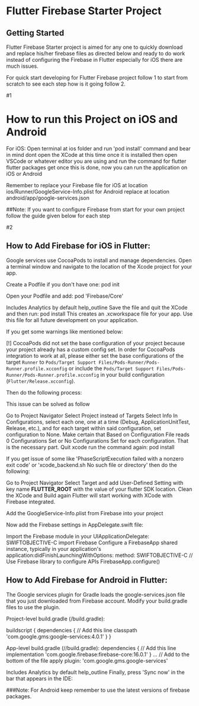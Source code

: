 # Flutter Firebase Starter Project


## Getting Started
Flutter Firebase Starter project is aimed for any one to quickly download and replace his/her firebase files as directed below and ready to do work instead of configuring the Firebase in Flutter especially for iOS there are much issues.

For quick start developing for Flutter Firebase project follow 1 to start from scratch to see each step how is it going follow 2.

#1
# How to run this Project on iOS and Android 

For iOS:
Open terminal at ios folder and run 'pod install' command and bear in mind dont open the XCode at this time once it is installed then open VSCode or whatever editor you are using and run the command for flutter
flutter packages get
once this is done, now you can run the application on iOS or Android

Remember to replace your Firebase file for iOS at location
ios/Runner/GoogleService-Info.plist
for Android replace at location
android/app/google-services.json

##Note: If you want to configure Firebase from start for your own project follow the guide given below for each step

#2

## How to Add Firebase for iOS in Flutter:

Google services use CocoaPods to install and manage dependencies. Open a terminal window and navigate to the location of the Xcode project for your app.

Create a Podfile if you don't have one:
pod init

Open your Podfile and add:
pod 'Firebase/Core'

Includes Analytics by default help_outline
Save the file and quit the XCode and then run:
pod install
This creates an .xcworkspace file for your app. Use this file for all future development on your application.

If you get some warnings like mentioned below:

[!] CocoaPods did not set the base configuration of your project because your project already has a custom config set. In order for CocoaPods integration to work at all, please either set the base configurations of the target `Runner` to `Pods/Target Support Files/Pods-Runner/Pods-Runner.profile.xcconfig` or include the `Pods/Target Support Files/Pods-Runner/Pods-Runner.profile.xcconfig` in your build configuration (`Flutter/Release.xcconfig`).

Then do the following process:

This issue can be solved as follow 

Go to Project Navigator
Select Project instead of Targets
Select Info
In Configurations, select each one, one at a time (Debug, ApplicationUnitTest, Release, etc.), and for each target within said configuration, set configuration to None.
Make certain that Based on Configuration File reads 0 Configurations Set or No Configurations Set for each configuration. That is the necessary part.
Quit xcode
run the command again:
pod install


If you get issue of some like 'PhaseScriptExecution failed with a nonzero exit code' or 'xcode_backend.sh No such file or directory' then do the following:

Go to Project Navigator
Select Target and add User-Defined Setting with key name **FLUTTER_ROOT** with the value of your flutter SDK location.
Clean the XCode and Build again Flutter will start working with XCode with Firebase integrated.

Add the GoogleService-Info.plist from Firebase into your project

Now add the Firebase settings in AppDelegate.swift file:

Import the Firebase module in your UIApplicationDelegate:
SWIFTOBJECTIVE-C
import Firebase
Configure a FirebaseApp shared instance, typically in your application's application:didFinishLaunchingWithOptions: method:
SWIFTOBJECTIVE-C
// Use Firebase library to configure APIs
FirebaseApp.configure()

## How to Add Firebase for Android in Flutter:

The Google services plugin for Gradle loads the google-services.json file that you just downloaded from Firebase account. Modify your build.gradle files to use the plugin.

Project-level build.gradle (<project>/build.gradle):

buildscript {
  dependencies {
    // Add this line
    classpath 'com.google.gms:google-services:4.0.1'
  }
}

App-level build.gradle (<project>/<app-module>/build.gradle):
dependencies {
  // Add this line
  implementation 'com.google.firebase:firebase-core:16.0.1'
}
...
// Add to the bottom of the file
apply plugin: 'com.google.gms.google-services'

Includes Analytics by default help_outline
Finally, press 'Sync now' in the bar that appears in the IDE:

###Note: For Android keep remember to use the latest versions of firebase packages.

